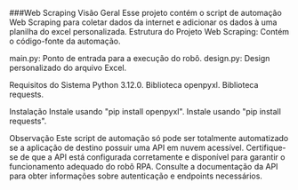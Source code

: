 ###Web Scraping
Visão Geral
Esse projeto contém o script de automação Web Scraping para coletar dados da internet e adicionar os dados à uma planilha do excel personalizada.
Estrutura do Projeto
Web Scraping: Contém o código-fonte da automação.

main.py: Ponto de entrada para a execução do robô.
design.py: Design personalizado do arquivo Excel.

Requisitos do Sistema
Python 3.12.0.
Biblioteca openpyxl.
Biblioteca requests.

Instalação
Instale usando "pip install openpyxl".
Instale usando "pip install requests".

Observação
Este script de automação só pode ser totalmente automatizado se a aplicação de destino possuir uma API em nuvem acessível. 
Certifique-se de que a API está configurada corretamente e disponível para garantir o funcionamento adequado do robô RPA. 
Consulte a documentação da API para obter informações sobre autenticação e endpoints necessários.
